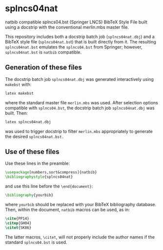 # splncs04nat
natbib compatible splncs04.bst (Springer LNCS) BibTeX Style File built using a docstrip with the conventional merlin.mbs master file.

This repository includes both a docstrip batch job (`splncs04nat.dbj`) and
a BibTeX style file (`splncs04nat.bs`t) that is built directly from it.
The resulting `splncs04nat.bst` emulates the `splncs04.bst` from Springer;
however, `splncs04nat.bst` is `natbib` compatible.

## Generation of these files

The docstrip batch job `splncs04nat.dbj` was generated interactively
using `makebst` with:

```bash
latex makebst
```

where the standard master file `merlin.mbs` was used. After selection
options compatible with `splncs04.bst`, the docstrip batch job
`splncs04nat.dbj` was built. Then:

```bash
latex splncs04nat.dbj
```

was used to trigger docstrip to filter `merlin.mbs` appropriately to
generate the desired `splncs04nat.bst.`

## Use of these files

Use these lines in the preamble:

```latex
\usepackage[numbers,sort&compress]{natbib}
\bibliographystyle{splncs04nat}
```

and use this line before the `\end{document}`:

```latex
\bibliography{yourbib}
```

where `yourbib` should be replaced with your BibTeX bibliography
database. Then, within the document, `natbib` macros can be used, as in:

```latex
\cite{PP14}
\citep{GH04}
\citet{SK86}
```

The latter macros, ```\citet```, will not properly include the author
names if the standard `splncs04.bst` is used.

